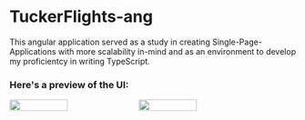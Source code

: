 # TuckerFlights-ang
<p>This angular application served as a study in creating Single-Page-Applications with more scalability in-mind and as an environment to develop my proficientcy in writing TypeScript.</p>

<h3> Here's a preview of the UI: </h2>
<div style="display: flex">
  <img src="https://gyazo.com/b38f86bff9b85ba0cbf762fc2f3b66e3.png" width="45%">
  <img src="https://gyazo.com/32d3afcbd362ff511093070915b4b1a2.png" width="45%">
 </div>
